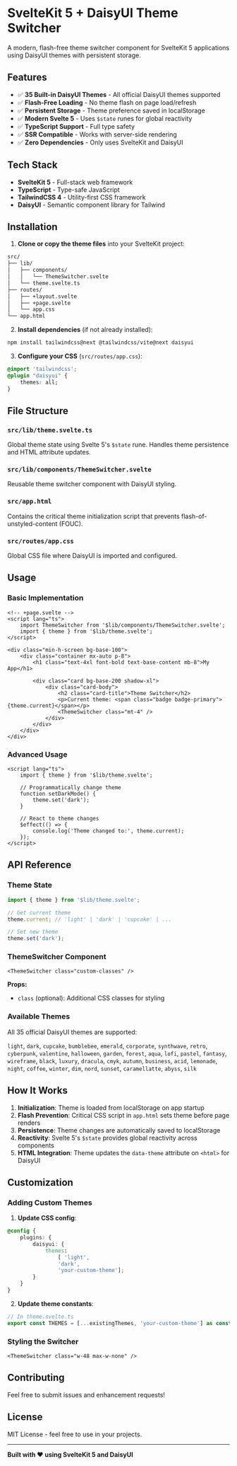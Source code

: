 # SvelteKit 5 + DaisyUI Theme Switcher

A modern, flash-free theme switcher component for SvelteKit 5 applications using DaisyUI themes with persistent storage.

## Features

- ✅ **35 Built-in DaisyUI Themes** - All official DaisyUI themes supported
- ✅ **Flash-Free Loading** - No theme flash on page load/refresh
- ✅ **Persistent Storage** - Theme preference saved in localStorage
- ✅ **Modern Svelte 5** - Uses `$state` runes for global reactivity
- ✅ **TypeScript Support** - Full type safety
- ✅ **SSR Compatible** - Works with server-side rendering
- ✅ **Zero Dependencies** - Only uses SvelteKit and DaisyUI

## Tech Stack

- **SvelteKit 5** - Full-stack web framework
- **TypeScript** - Type-safe JavaScript
- **TailwindCSS 4** - Utility-first CSS framework
- **DaisyUI** - Semantic component library for Tailwind

## Installation

1. **Clone or copy the theme files** into your SvelteKit project:

```bash
src/
├── lib/
│   ├── components/
│   │   └── ThemeSwitcher.svelte
│   └── theme.svelte.ts
├── routes/
│   ├── +layout.svelte
│   ├── +page.svelte
│   └── app.css
└── app.html
```

2. **Install dependencies** (if not already installed):

```bash
npm install tailwindcss@next @tailwindcss/vite@next daisyui
```

3. **Configure your CSS** (`src/routes/app.css`):

```css
@import 'tailwindcss';
@plugin "daisyui" {
	themes: all;
}
```

## File Structure

### `src/lib/theme.svelte.ts`

Global theme state using Svelte 5's `$state` rune. Handles theme persistence and HTML attribute updates.

### `src/lib/components/ThemeSwitcher.svelte`

Reusable theme switcher component with DaisyUI styling.

### `src/app.html`

Contains the critical theme initialization script that prevents flash-of-unstyled-content (FOUC).

### `src/routes/app.css`

Global CSS file where DaisyUI is imported and configured.

## Usage

### Basic Implementation

```svelte
<!-- +page.svelte -->
<script lang="ts">
	import ThemeSwitcher from '$lib/components/ThemeSwitcher.svelte';
	import { theme } from '$lib/theme.svelte';
</script>

<div class="min-h-screen bg-base-100">
	<div class="container mx-auto p-8">
		<h1 class="text-4xl font-bold text-base-content mb-8">My App</h1>

		<div class="card bg-base-200 shadow-xl">
			<div class="card-body">
				<h2 class="card-title">Theme Switcher</h2>
				<p>Current theme: <span class="badge badge-primary">{theme.current}</span></p>
				<ThemeSwitcher class="mt-4" />
			</div>
		</div>
	</div>
</div>
```

### Advanced Usage

```svelte
<script lang="ts">
	import { theme } from '$lib/theme.svelte';

	// Programmatically change theme
	function setDarkMode() {
		theme.set('dark');
	}

	// React to theme changes
	$effect(() => {
		console.log('Theme changed to:', theme.current);
	});
</script>
```

## API Reference

### Theme State

```typescript
import { theme } from '$lib/theme.svelte';

// Get current theme
theme.current; // 'light' | 'dark' | 'cupcake' | ...

// Set new theme
theme.set('dark');
```

### ThemeSwitcher Component

```svelte
<ThemeSwitcher class="custom-classes" />
```

**Props:**

- `class` (optional): Additional CSS classes for styling

### Available Themes

All 35 official DaisyUI themes are supported:

`light`, `dark`, `cupcake`, `bumblebee`, `emerald`, `corporate`, `synthwave`, `retro`, `cyberpunk`, `valentine`, `halloween`, `garden`, `forest`, `aqua`, `lofi`, `pastel`, `fantasy`, `wireframe`, `black`, `luxury`, `dracula`, `cmyk`, `autumn`, `business`, `acid`, `lemonade`, `night`, `coffee`, `winter`, `dim`, `nord`, `sunset`, `caramellatte`, `abyss`, `silk`

## How It Works

1. **Initialization**: Theme is loaded from localStorage on app startup
2. **Flash Prevention**: Critical CSS script in `app.html` sets theme before page renders
3. **Persistence**: Theme changes are automatically saved to localStorage
4. **Reactivity**: Svelte 5's `$state` provides global reactivity across components
5. **HTML Integration**: Theme updates the `data-theme` attribute on `<html>` for DaisyUI

## Customization

### Adding Custom Themes

1. **Update CSS config**:

```css
@config {
	plugins: {
		daisyui: {
			themes:
				[ 'light',
				'dark',
				'your-custom-theme'];
		}
	}
}
```

2. **Update theme constants**:

```typescript
// In theme.svelte.ts
export const THEMES = [...existingThemes, 'your-custom-theme'] as const;
```

### Styling the Switcher

```svelte
<ThemeSwitcher class="w-48 max-w-none" />
```

## Contributing

Feel free to submit issues and enhancement requests!

## License

MIT License - feel free to use in your projects.

---

**Built with ❤️ using SvelteKit 5 and DaisyUI**
